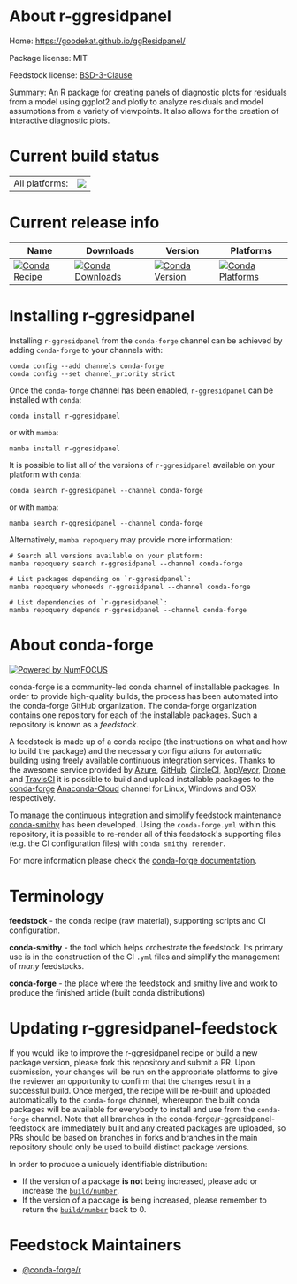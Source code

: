 About r-ggresidpanel
====================

Home: https://goodekat.github.io/ggResidpanel/

Package license: MIT

Feedstock license: [BSD-3-Clause](https://github.com/conda-forge/r-ggresidpanel-feedstock/blob/main/LICENSE.txt)

Summary: An R package for creating panels of diagnostic plots for residuals from a model  using ggplot2 and plotly to analyze residuals and model assumptions from a variety of  viewpoints. It also allows for the creation of interactive diagnostic plots.

Current build status
====================


<table><tr><td>All platforms:</td>
    <td>
      <a href="https://dev.azure.com/conda-forge/feedstock-builds/_build/latest?definitionId=6851&branchName=main">
        <img src="https://dev.azure.com/conda-forge/feedstock-builds/_apis/build/status/r-ggresidpanel-feedstock?branchName=main">
      </a>
    </td>
  </tr>
</table>

Current release info
====================

| Name | Downloads | Version | Platforms |
| --- | --- | --- | --- |
| [![Conda Recipe](https://img.shields.io/badge/recipe-r--ggresidpanel-green.svg)](https://anaconda.org/conda-forge/r-ggresidpanel) | [![Conda Downloads](https://img.shields.io/conda/dn/conda-forge/r-ggresidpanel.svg)](https://anaconda.org/conda-forge/r-ggresidpanel) | [![Conda Version](https://img.shields.io/conda/vn/conda-forge/r-ggresidpanel.svg)](https://anaconda.org/conda-forge/r-ggresidpanel) | [![Conda Platforms](https://img.shields.io/conda/pn/conda-forge/r-ggresidpanel.svg)](https://anaconda.org/conda-forge/r-ggresidpanel) |

Installing r-ggresidpanel
=========================

Installing `r-ggresidpanel` from the `conda-forge` channel can be achieved by adding `conda-forge` to your channels with:

```
conda config --add channels conda-forge
conda config --set channel_priority strict
```

Once the `conda-forge` channel has been enabled, `r-ggresidpanel` can be installed with `conda`:

```
conda install r-ggresidpanel
```

or with `mamba`:

```
mamba install r-ggresidpanel
```

It is possible to list all of the versions of `r-ggresidpanel` available on your platform with `conda`:

```
conda search r-ggresidpanel --channel conda-forge
```

or with `mamba`:

```
mamba search r-ggresidpanel --channel conda-forge
```

Alternatively, `mamba repoquery` may provide more information:

```
# Search all versions available on your platform:
mamba repoquery search r-ggresidpanel --channel conda-forge

# List packages depending on `r-ggresidpanel`:
mamba repoquery whoneeds r-ggresidpanel --channel conda-forge

# List dependencies of `r-ggresidpanel`:
mamba repoquery depends r-ggresidpanel --channel conda-forge
```


About conda-forge
=================

[![Powered by
NumFOCUS](https://img.shields.io/badge/powered%20by-NumFOCUS-orange.svg?style=flat&colorA=E1523D&colorB=007D8A)](https://numfocus.org)

conda-forge is a community-led conda channel of installable packages.
In order to provide high-quality builds, the process has been automated into the
conda-forge GitHub organization. The conda-forge organization contains one repository
for each of the installable packages. Such a repository is known as a *feedstock*.

A feedstock is made up of a conda recipe (the instructions on what and how to build
the package) and the necessary configurations for automatic building using freely
available continuous integration services. Thanks to the awesome service provided by
[Azure](https://azure.microsoft.com/en-us/services/devops/), [GitHub](https://github.com/),
[CircleCI](https://circleci.com/), [AppVeyor](https://www.appveyor.com/),
[Drone](https://cloud.drone.io/welcome), and [TravisCI](https://travis-ci.com/)
it is possible to build and upload installable packages to the
[conda-forge](https://anaconda.org/conda-forge) [Anaconda-Cloud](https://anaconda.org/)
channel for Linux, Windows and OSX respectively.

To manage the continuous integration and simplify feedstock maintenance
[conda-smithy](https://github.com/conda-forge/conda-smithy) has been developed.
Using the ``conda-forge.yml`` within this repository, it is possible to re-render all of
this feedstock's supporting files (e.g. the CI configuration files) with ``conda smithy rerender``.

For more information please check the [conda-forge documentation](https://conda-forge.org/docs/).

Terminology
===========

**feedstock** - the conda recipe (raw material), supporting scripts and CI configuration.

**conda-smithy** - the tool which helps orchestrate the feedstock.
                   Its primary use is in the construction of the CI ``.yml`` files
                   and simplify the management of *many* feedstocks.

**conda-forge** - the place where the feedstock and smithy live and work to
                  produce the finished article (built conda distributions)


Updating r-ggresidpanel-feedstock
=================================

If you would like to improve the r-ggresidpanel recipe or build a new
package version, please fork this repository and submit a PR. Upon submission,
your changes will be run on the appropriate platforms to give the reviewer an
opportunity to confirm that the changes result in a successful build. Once
merged, the recipe will be re-built and uploaded automatically to the
`conda-forge` channel, whereupon the built conda packages will be available for
everybody to install and use from the `conda-forge` channel.
Note that all branches in the conda-forge/r-ggresidpanel-feedstock are
immediately built and any created packages are uploaded, so PRs should be based
on branches in forks and branches in the main repository should only be used to
build distinct package versions.

In order to produce a uniquely identifiable distribution:
 * If the version of a package **is not** being increased, please add or increase
   the [``build/number``](https://docs.conda.io/projects/conda-build/en/latest/resources/define-metadata.html#build-number-and-string).
 * If the version of a package **is** being increased, please remember to return
   the [``build/number``](https://docs.conda.io/projects/conda-build/en/latest/resources/define-metadata.html#build-number-and-string)
   back to 0.

Feedstock Maintainers
=====================

* [@conda-forge/r](https://github.com/conda-forge/r/)

